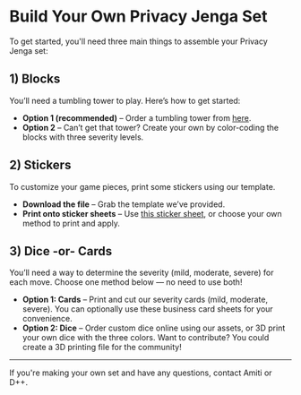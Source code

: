 # Build Your Own Privacy Jenga Set

To get started, you'll need three main things to assemble your Privacy Jenga set:

## 1) Blocks
You’ll need a tumbling tower to play. Here’s how to get started:

- **Option 1 (recommended)** – Order a tumbling tower from [here](https://www.amazon.com/gp/product/B0CQR7M3JH/ref=ppx_yo_dt_b_search_asin_image).
- **Option 2** – Can’t get that tower? Create your own by color-coding the blocks with three severity levels.

## 2) Stickers
To customize your game pieces, print some stickers using our template.

- **Download the file** – Grab the template we’ve provided.
- **Print onto sticker sheets** – Use [this sticker sheet](https://www.amazon.com/gp/product/B09BBJLCP4/ref=ppx_yo_dt_b_search_asin_title), or choose your own method to print and apply.

## 3) Dice -or- Cards
You’ll need a way to determine the severity (mild, moderate, severe) for each move. Choose one method below — no need to use both!

- **Option 1: Cards** – Print and cut our severity cards (mild, moderate, severe). You can optionally use these business card sheets for your convenience.
- **Option 2: Dice** – Order custom dice online using our assets, or 3D print your own dice with the three colors. Want to contribute? You could create a 3D printing file for the community!

---

If you're making your own set and have any questions, contact Amiti or D++.
